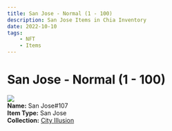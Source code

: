 ```yaml
---
title: San Jose - Normal (1 - 100)
description: San Jose Items in Chia Inventory
date: 2022-10-10
tags:
    - NFT
    - Items
---
```


# San Jose - Normal (1 - 100)
<div class="item_thumbnail">
<img loading="lazy" src="https://t64jfczrbfjui3mn5zrmcur2ogzz7joedvhanyesddyupait2dda.arweave.net/n7iSizEJU0Rtje5iwVI6cbOfpcQdTgbgkhjxR4ET0MY"><br/>
<div><strong>Name:</strong> San Jose#107</div>
<div><strong>Item Type:</strong> San Jose</div>
<div><strong>Collection:</strong> <a href="https://www.spacescan.io/xch/nft/collection/col1lend2dcn558km4wcwta4xnkfv3xpcmlp9kyt0m909emvfxechlyqdl5ndg">City Illusion</a></div>
</div>

